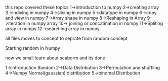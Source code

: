 <!-- here i am learning numpy  -->
this repo covered these topics
1->introduction to numpy
2->creating array 
3->indixing in numpy 
4->slicing in numpy 
5->datatype in numpy
6->copy and view in numpy
7->Array shape in numpy
8->Reshaping in Array
9->iteration in numpy array
10-> joining or concatination in numpy
11->Spliting array in numpy
12->searching array in numpy

all files moves to concept to seprate from random concept 

Starting random in Numpy

now we small learn about seaborm and its done

1->introduction Random
2->Data Distribution
3->Permutation and shuffling
4->Numpy Normal(gaussian) distribution
5->binomal Distribution